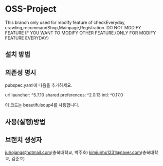 # OSS-Project
This branch only used for modify feature of checkEveryday, crawling,recommandShop,Mainpage,Registration.
DO NOT MODIFY FEATURE IF YOU WANT TO MODIFY OTHER FEATURE.(ONLY FOR MODIFY FEATURE EVERYDAY)

## 설치 방법

## 의존성 명시
pubspec.yaml에 다음을 추가하세요.

  url launcher: ^5.7.10
  shared preferences: ^2.0.13
  intl: ^0.17.0  

이 코드는 beautifulsoup4를 사용합니다.

## 사용(실행)방법

## 브랜치 생성자
juhojang@hotmail.com(충북대학교, 박주호)
kimjunho1231@naver.com(충북대학교, 김준호)

